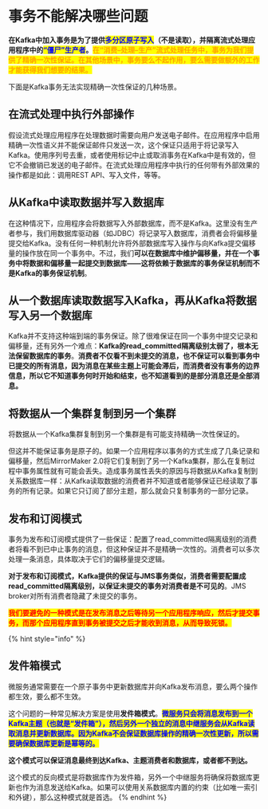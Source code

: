 # 事务不能解决哪些问题

**在Kafka中加入事务是为了提供**<mark style="color:blue;">**多分区原子写入**</mark>**（不是读取），并隔离流式处理应用程序中的**<mark style="color:blue;">**“僵尸”生产者**</mark>**。**<mark style="color:orange;">**在“消费–处理–生产”流式处理任务中，事务为我们提供了精确一次性保证。在其他场景中，事务要么不起作用，要么需要做额外的工作才能获得我们想要的结果。**</mark>

下面是Kafka事务无法实现精确一次性保证的几种场景。

## **在流式处理中执行外部操作**

假设流式处理应用程序在处理数据时需要向用户发送电子邮件。在应用程序中启用精确一次性语义并不能保证邮件只发送一次，这个保证只适用于将记录写入Kafka。使用序列号去重，或者使用标记中止或取消事务在Kafka中是有效的，但它不会撤销已发送的电子邮件。在流式处理应用程序中执行的任何带有外部效果的操作都是如此：调用REST API、写入文件，等等。

## **从Kafka中读取数据并写入数据库**

在这种情况下，应用程序会将数据写入外部数据库，而不是Kafka。这里没有生产者参与，我们用数据库驱动器（如JDBC）将记录写入数据库，消费者会将偏移量提交给Kafka。没有任何一种机制允许将外部数据库写入操作与向Kafka提交偏移量的操作放在同一个事务中。不过，我们**可以在数据库中维护偏移量，并在一个事务中将数据和偏移量一起提交到数据库——这将依赖于数据库的事务保证机制而不是Kafka的事务保证机制**。

## **从一个数据库读取数据写入Kafka，再从Kafka将数据写入另一个数据库**

Kafka并不支持这种端到端的事务保证。除了很难保证在同一个事务中提交记录和偏移量，还有另外一个难点：**Kafka的read\_committed隔离级别太弱了，根本无法保留数据库的事务**。**消费者不仅看不到未提交的消息，也不保证可以看到事务中已提交的所有消息，因为消息在某些主题上可能会滞后，而消费者没有事务的边界信息，所以它不知道事务何时开始和结束，也不知道看到的是部分消息还是全部消息。**

## **将数据从一个集群复制到另一个集群**

将数据从一个Kafka集群复制到另一个集群是有可能支持精确一次性保证的。

但这并不能保证事务是原子的。如果一个应用程序以事务的方式生成了几条记录和偏移量，然后MirrorMaker 2.0将它们复制到了另一个Kafka集群，那么在复制过程中事务属性就有可能会丢失。造成事务属性丢失的原因与将数据从Kafka复制到关系数据库一样：从Kafka读取数据的消费者并不知道或者能够保证已经读取了事务的所有记录。如果它只订阅了部分主题，那么就会只复制事务的一部分记录。

## **发布和订阅模式**

事务为发布和订阅模式提供了一些保证：配置了read\_committed隔离级别的消费者将看不到已中止事务的消息，但这种保证并不是精确一次性的。消费者可以多次处理一条消息，具体取决于它们的偏移量提交逻辑。

**对于发布和订阅模式，Kafka提供的保证与JMS事务类似，消费者需要配置成read\_committed隔离级别，以保证未提交的事务对消费者是不可见的**。JMS broker对所有消费者隐藏了未提交的事务。

<mark style="color:red;">**我们要避免的一种模式是在发布消息之后等待另一个应用程序响应，然后才提交事务，而那个应用程序直到事务被提交之后才能收到消息，从而导致死锁。**</mark>

{% hint style="info" %}
## **发件箱模式**

微服务通常需要在一个原子事务中更新数据库并向Kafka发布消息，要么两个操作都生效，要么都不生效。

这个问题的一种常见解决方案是使用**发件箱模式**。<mark style="color:blue;">**微服务只会将消息发布到一个Kafka主题（也就是“发件箱”），然后另外一个独立的消息中继服务会从Kafka读取消息并更新数据库。因为Kafka不会保证数据库操作的精确一次性更新，所以需要确保数据库更新是幂等的。**</mark>

**这个模式可以保证消息最终到达Kafka、主题消费者和数据库，或者都不到达。**

这个模式的反向模式是将数据库作为发件箱，另外一个中继服务将确保将数据库更新也作为消息发送给Kafka。如果可以使用关系数据库内置的约束（比如唯一索引和外键），那么这种模式就是首选。
{% endhint %}

